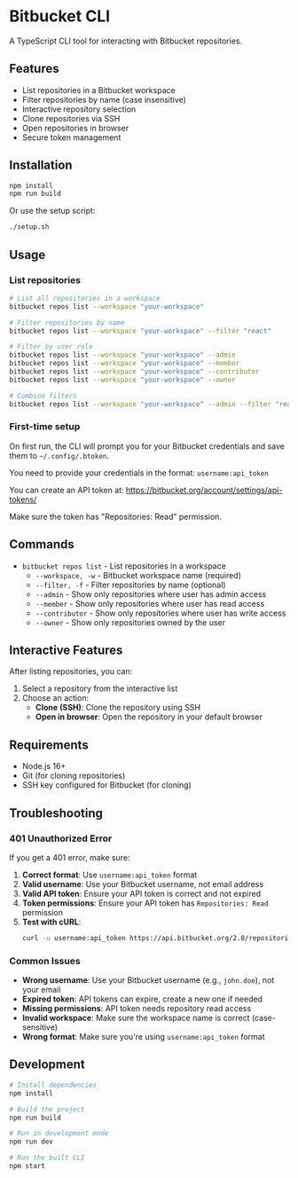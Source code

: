 # Bitbucket CLI

A TypeScript CLI tool for interacting with Bitbucket repositories.

## Features

- List repositories in a Bitbucket workspace
- Filter repositories by name (case insensitive)
- Interactive repository selection
- Clone repositories via SSH
- Open repositories in browser
- Secure token management

## Installation

```bash
npm install
npm run build
```

Or use the setup script:

```bash
./setup.sh
```

## Usage

### List repositories

```bash
# List all repositories in a workspace
bitbucket repos list --workspace "your-workspace"

# Filter repositories by name
bitbucket repos list --workspace "your-workspace" --filter "react"

# Filter by user role
bitbucket repos list --workspace "your-workspace" --admin
bitbucket repos list --workspace "your-workspace" --member
bitbucket repos list --workspace "your-workspace" --contributor
bitbucket repos list --workspace "your-workspace" --owner

# Combine filters
bitbucket repos list --workspace "your-workspace" --admin --filter "react"
```

### First-time setup

On first run, the CLI will prompt you for your Bitbucket credentials and save them to `~/.config/.btoken`.

You need to provide your credentials in the format: `username:api_token`

You can create an API token at: https://bitbucket.org/account/settings/api-tokens/

Make sure the token has "Repositories: Read" permission.

## Commands

- `bitbucket repos list` - List repositories in a workspace
  - `--workspace, -w` - Bitbucket workspace name (required)
  - `--filter, -f` - Filter repositories by name (optional)
  - `--admin` - Show only repositories where user has admin access
  - `--member` - Show only repositories where user has read access
  - `--contributor` - Show only repositories where user has write access
  - `--owner` - Show only repositories owned by the user

## Interactive Features

After listing repositories, you can:
1. Select a repository from the interactive list
2. Choose an action:
   - **Clone (SSH)**: Clone the repository using SSH
   - **Open in browser**: Open the repository in your default browser

## Requirements

- Node.js 16+
- Git (for cloning repositories)
- SSH key configured for Bitbucket (for cloning)

## Troubleshooting

### 401 Unauthorized Error

If you get a 401 error, make sure:

1. **Correct format**: Use `username:api_token` format
2. **Valid username**: Use your Bitbucket username, not email address
3. **Valid API token**: Ensure your API token is correct and not expired
4. **Token permissions**: Ensure your API token has `Repositories: Read` permission
5. **Test with cURL**: 
   ```bash
   curl -u username:api_token https://api.bitbucket.org/2.0/repositories/your-workspace
   ```

### Common Issues

- **Wrong username**: Use your Bitbucket username (e.g., `john.doe`), not your email
- **Expired token**: API tokens can expire, create a new one if needed
- **Missing permissions**: API token needs repository read access
- **Invalid workspace**: Make sure the workspace name is correct (case-sensitive)
- **Wrong format**: Make sure you're using `username:api_token` format

## Development

```bash
# Install dependencies
npm install

# Build the project
npm run build

# Run in development mode
npm run dev

# Run the built CLI
npm start
```
